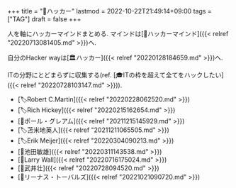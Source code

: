 +++
title = "📝ハッカー"
lastmod = 2022-10-22T21:49:14+09:00
tags = ["TAG"]
draft = false
+++

人を軸にハッカーマインドまとめる. マインドは[🔖ハッカーマインド]({{< relref "20220713081405.md" >}})へ.

自分のHacker wayは[🏛ハッカー]({{< relref "20220128184659.md" >}})へ.

ITの分野にとどまらずに収集する(ref. [🎓ITの枠を超えて全てをハックしたい]({{< relref "20220728103147.md" >}})).

-   [🏷Robert C.Martin]({{< relref "20220228062520.md" >}})
-   [🏷Rich Hickey]({{< relref "20220215162654.md" >}})
-   [👨ポール・グレアム]({{< relref "20211215145929.md" >}})
-   [🏷苫米地英人]({{< relref "20211211065505.md" >}})
-   [🏷Erik Meijer]({{< relref "20220304090213.md" >}})
-   [📝池田敏雄]({{< relref "20220311143538.md" >}})
-   [👨Larry Wall]({{< relref "20220716175024.md" >}})
-   [👨武井壮]({{< relref "20220728094520.md" >}})
-   [👨リーナス・トーバルズ]({{< relref "20221021090720.md" >}})
